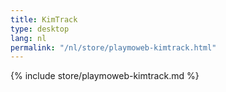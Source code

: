 ```yaml
---
title: KimTrack
type: desktop
lang: nl
permalink: "/nl/store/playmoweb-kimtrack.html"
---
```


{% include store/playmoweb-kimtrack.md %}

